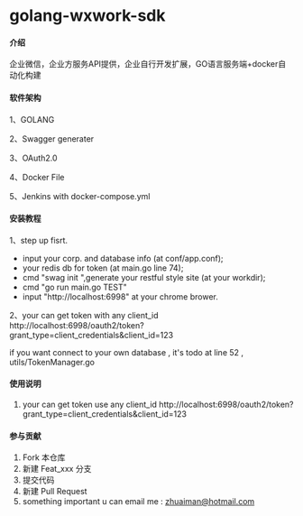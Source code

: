 # golang-wxwork-sdk

#### 介绍
企业微信，企业方服务API提供，企业自行开发扩展，GO语言服务端+docker自动化构建

#### 软件架构
1、GOLANG

2、Swagger generater

3、OAuth2.0

4、Docker File

5、Jenkins with docker-compose.yml


#### 安装教程
1、step up fisrt.
- input your corp. and database info (at conf/app.conf);
- your redis db for token (at main.go line 74);
- cmd "swag init ",generate your restful style site (at your workdir);
- cmd "go run main.go TEST"
- input "http://localhost:6998" at your chrome brower.

2、your can get token with any client_id
http://localhost:6998/oauth2/token?grant_type=client_credentials&client_id=123

if you want connect to your own database , it's todo at line 52 , utils/TokenManager.go


#### 使用说明

1. your can get token use any client_id
http://localhost:6998/oauth2/token?grant_type=client_credentials&client_id=123

#### 参与贡献

1. Fork 本仓库
2. 新建 Feat_xxx 分支
3. 提交代码
4. 新建 Pull Request
5. something important u can email me : zhuaiman@hotmail.com

